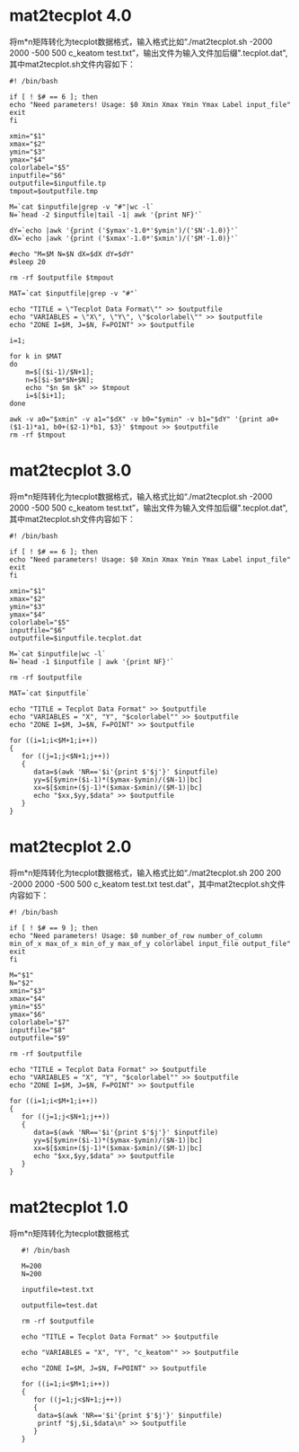 # mat2tecplot 4.0
将m*n矩阵转化为tecplot数据格式，输入格式比如“./mat2tecplot.sh -2000 2000 -500 500 c_keatom test.txt”，输出文件为输入文件加后缀".tecplot.dat",其中mat2tecplot.sh文件内容如下：
```
#! /bin/bash

if [ ! $# == 6 ]; then
echo "Need parameters! Usage: $0 Xmin Xmax Ymin Ymax Label input_file"
exit
fi

xmin="$1"
xmax="$2"
ymin="$3"
ymax="$4"
colorlabel="$5"
inputfile="$6"
outputfile=$inputfile.tp
tmpout=$outputfile.tmp

M=`cat $inputfile|grep -v "#"|wc -l`
N=`head -2 $inputfile|tail -1| awk '{print NF}'`

dY=`echo |awk '{print ('$ymax'-1.0*'$ymin')/('$N'-1.0)}'`
dX=`echo |awk '{print ('$xmax'-1.0*'$xmin')/('$M'-1.0)}'`

#echo "M=$M N=$N dX=$dX dY=$dY"
#sleep 20

rm -rf $outputfile $tmpout

MAT=`cat $inputfile|grep -v "#"`

echo "TITLE = \"Tecplot Data Format\"" >> $outputfile
echo "VARIABLES = \"X\", \"Y\", \"$colorlabel\"" >> $outputfile
echo "ZONE I=$M, J=$N, F=POINT" >> $outputfile

i=1;

for k in $MAT
do
	m=$[($i-1)/$N+1];
	n=$[$i-$m*$N+$N];
	echo "$n $m $k" >> $tmpout
	i=$[$i+1];
done

awk -v a0="$xmin" -v a1="$dX" -v b0="$ymin" -v b1="$dY" '{print a0+($1-1)*a1, b0+($2-1)*b1, $3}' $tmpout >> $outputfile
rm -rf $tmpout
```

# mat2tecplot 3.0
将m*n矩阵转化为tecplot数据格式，输入格式比如“./mat2tecplot.sh -2000 2000 -500 500 c_keatom test.txt”，输出文件为输入文件加后缀".tecplot.dat",其中mat2tecplot.sh文件内容如下：
```
#! /bin/bash

if [ ! $# == 6 ]; then
echo "Need parameters! Usage: $0 Xmin Xmax Ymin Ymax Label input_file"
exit
fi

xmin="$1"
xmax="$2"
ymin="$3"
ymax="$4"
colorlabel="$5"
inputfile="$6"
outputfile=$inputfile.tecplot.dat

M=`cat $inputfile|wc -l`
N=`head -1 $inputfile | awk '{print NF}'`

rm -rf $outputfile

MAT=`cat $inputfile`

echo "TITLE = Tecplot Data Format" >> $outputfile
echo "VARIABLES = "X", "Y", "$colorlabel"" >> $outputfile
echo "ZONE I=$M, J=$N, F=POINT" >> $outputfile

for ((i=1;i<$M+1;i++))
{
   for ((j=1;j<$N+1;j++))
   {
      data=$(awk 'NR=='$i'{print $'$j'}' $inputfile)
      yy=$[$ymin+($i-1)*($ymax-$ymin)/($N-1)|bc]
      xx=$[$xmin+($j-1)*($xmax-$xmin)/($M-1)|bc]
      echo "$xx,$yy,$data" >> $outputfile
   }
}
```
# mat2tecplot 2.0
将m*n矩阵转化为tecplot数据格式，输入格式比如“./mat2tecplot.sh 200 200 -2000 2000 -500 500 c_keatom test.txt test.dat”，其中mat2tecplot.sh文件内容如下：
```
#! /bin/bash

if [ ! $# == 9 ]; then
echo "Need parameters! Usage: $0 number_of_row number_of_column min_of_x max_of_x min_of_y max_of_y colorlabel input_file output_file"
exit
fi

M="$1"
N="$2"
xmin="$3"
xmax="$4"
ymin="$5"
ymax="$6"
colorlabel="$7"
inputfile="$8"
outputfile="$9"

rm -rf $outputfile

echo "TITLE = Tecplot Data Format" >> $outputfile
echo "VARIABLES = "X", "Y", "$colorlabel"" >> $outputfile
echo "ZONE I=$M, J=$N, F=POINT" >> $outputfile

for ((i=1;i<$M+1;i++))
{
   for ((j=1;j<$N+1;j++))
   {
      data=$(awk 'NR=='$i'{print $'$j'}' $inputfile)
      yy=$[$ymin+($i-1)*($ymax-$ymin)/($N-1)|bc]
      xx=$[$xmin+($j-1)*($xmax-$xmin)/($M-1)|bc]
      echo "$xx,$yy,$data" >> $outputfile
   }
}
```
# mat2tecplot 1.0
将m*n矩阵转化为tecplot数据格式
```
   #! /bin/bash

   M=200
   N=200

   inputfile=test.txt

   outputfile=test.dat

   rm -rf $outputfile

   echo "TITLE = Tecplot Data Format" >> $outputfile

   echo "VARIABLES = "X", "Y", "c_keatom"" >> $outputfile

   echo "ZONE I=$M, J=$N, F=POINT" >> $outputfile

   for ((i=1;i<$M+1;i++))
   {
      for ((j=1;j<$N+1;j++))  
      {   
       data=$(awk 'NR=='$i'{print $'$j'}' $inputfile)      
       printf "$j,$i,$data\n" >> $outputfile      
      }   
   }
```
